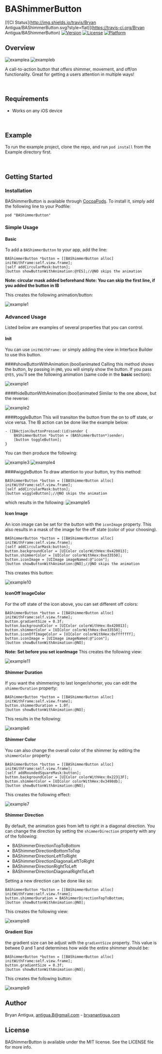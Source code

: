 # BAShimmerButton

[![CI Status](http://img.shields.io/travis/Bryan Antigua/BAShimmerButton.svg?style=flat)](https://travis-ci.org/Bryan Antigua/BAShimmerButton)
[![Version](https://img.shields.io/cocoapods/v/BAShimmerButton.svg?style=flat)](http://cocoapods.org/pods/BAShimmerButton)
[![License](https://img.shields.io/cocoapods/l/BAShimmerButton.svg?style=flat)](http://cocoapods.org/pods/BAShimmerButton)
[![Platform](https://img.shields.io/cocoapods/p/BAShimmerButton.svg?style=flat)](http://cocoapods.org/pods/BAShimmerButton)


## Overview
![examplea]()
![exampleb]()

A call-to-action button that offers shimmer, movement, and off/on functionality. Great for getting a users attention in multiple ways!

<br/>

## Requirements
* Works on any iOS device

<br/>

## Example

To run the example project, clone the repo, and run `pod install` from the Example directory first.

<br/>

## Getting Started
### Installation

BAShimmerButton is available through [CocoaPods](http://cocoapods.org). To install
it, simply add the following line to your Podfile:

```
pod "BAShimmerButton"
```

### Simple Usage


#### Basic
To add a `BAShimmerButton` to your app, add the line:

```objc
BAShimmerButton *button = [[BAShimmerButton alloc] initWithFrame:self.view.frame];
[self addCircularMask:button];
[button showButtonWithAnimation:@YES];//@NO skips the animation
```
**Note: circular mask added beforehand**
**Note: You can skip the first line, if you added the button in IB**

This creates the following animation/button:

![example1]()


### Advanced Usage
Listed below are examples of several properties that you can control. 

#### Init
You can use `initWithFrame:` or simply adding the view in Interface Builder to use this button. 

####showButtonWithAnimation:(bool)animated
Calling this method shows the button, by passing in `@NO`, you will simply show the button. If you pass `@YES`, you'll see the following animation (same code in the **basic** section):

![example1]()

####hideButtonWithAnimation:(bool)animated
Similar to the one above, but the reverse:

![example2]()

####toggleButton
This will transiton the button from the on to off state, or vice versa. The IB action can be done like the example below:

```objc
- (IBAction)buttonPressed:(id)sender {
    BAShimmerButton *button = (BAShimmerButton*)sender;
    [button toggleButton];
}
```

You can then produce the following:

![example3]()
![example4]()


####wiggleButton
To draw attention to your button, try this method:
```objc
BAShimmerButton *button = [[BAShimmerButton alloc] initWithFrame:self.view.frame];
[self addCircularMask:button];
[button wiggleButton];//@NO skips the animation
```
which results in the following:
![example5]()


#### Icon Image

An icon image can be set for the button with the `iconImage` property. This also results in a mask of the image for the off state (color of your choosing).

```objc
BAShimmerButton *button = [[BAShimmerButton alloc] initWithFrame:self.view.frame];
[self addCircularMask:button];
button.backgroundColor = [UIColor colorWithHex:0x420013];
button.shimmerColor = [UIColor colorWithHex:0xe33550];
button.iconImage = [UIImage imageNamed:@"icon"];
[button showButtonWithAnimation:@NO];//@NO skips the animation
```
This creates this button:

![example10]()

#### IconOff ImageColor

For the off state of the icon above, you can set different off colors:

```objc
BAShimmerButton *button = [[BAShimmerButton alloc] initWithFrame:self.view.frame];
button.gradientSize = 0.3f;
button.backgroundColor = [UIColor colorWithHex:0x420013];
button.shimmerColor = [UIColor colorWithHex:0xe33550];
button.iconOffImageColor = [UIColor colorWithHex:0xfffffff];
button.iconImage = [UIImage imageNamed:@"icon"];
[button showButtonWithAnimation:@NO];
```
**Note: Set before you set iconImage**
This creates the following view:

![example11]()

#### Shimmer Duration
If you want the shimmering to last longer/shorter, you can edit the `shimmerDuration` property:

```objc
BAShimmerButton *button = [[BAShimmerButton alloc] initWithFrame:self.view.frame];
button.shimmerDuration = 1.0f;
[button showButtonWithAnimation:@NO];
```

This results in the following:

![example6]()

#### Shimmer Color
You can also change the overall color of the shimmer by editing the `shimmerColor` property:

```objc
BAShimmerButton *button = [[BAShimmerButton alloc] initWithFrame:self.view.frame];
[self addRoundedSquareMask:button];
button.backgroundColor = [UIColor colorWithHex:0x22313F];
button.shimmerColor = [UIColor colorWithHex:0x3498db];
[button showButtonWithAnimation:@NO];
```

This creates the following effect:

![example7]()

#### Shimmer Direction

By default, the animation goes from left to right in a diagonal direction. You can change the direction by setting the `shimmerDirection` property with any of the following:

* BAShimmerDirectionTopToBottom
* BAShimmerDirectionBottomToTop
* BAShimmerDirectionLeftToRight
* BAShimmerDirectionDiagonalLeftToRight
* BAShimmerDirectionRightToLeft
* BAShimmerDirectionDiagonalRightToLeft
   
Setting a new direction can be done like so:

```objc
BAShimmerButton *button = [[BAShimmerButton alloc] initWithFrame:self.view.frame];
button.shimmerDuration = BAShimmerDirectionTopToBottom;
[button showButtonWithAnimation:@NO];
```
This creates the following view:

![example8]()

#### Gradient Size

the gradient size can be adjust with the `gradientSize` property. This value is betwee 0 and 1 and determines how wide the entire shimmer should be:

```objc
BAShimmerButton *button = [[BAShimmerButton alloc] initWithFrame:self.view.frame];
button.gradientSize = 0.3f;
[button showButtonWithAnimation:@NO];
```
This creates the following button:

![example9]()

## Author

Bryan Antigua, antigua.B@gmail.com - [bryanantigua.com](bryanantigua.com)


## License

BAShimmerButton is available under the MIT license. See the LICENSE file for more info.


